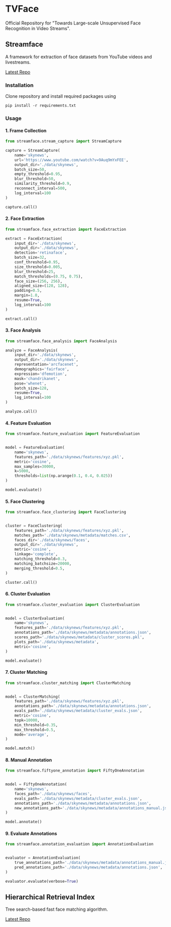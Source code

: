 # TVFace
Official Repository for "Towards Large-scale Unsupervised Face Recognition in Video Streams".

## Streamface 

A framework for extraction of face datasets from YouTube videos and livestreams.

[Latest Repo](https://github.com/atifkhurshid/streamface)

### Installation

Clone repository and install required packages using
```
pip install -r requirements.txt
```

### Usage

#### 1. Frame Collection

```python
from streamface.stream_capture import StreamCapture

capture = StreamCapture(
    name='skynews',
    url='https://www.youtube.com/watch?v=9Auq9mYxFEE',
    output_dir='./data/skynews',
    batch_size=50,
    empty_threshold=0.95,
    blur_threshold=50,
    similarity_threshold=0.9,
    reconnect_interval=500,
    log_interval=100
)

capture.call()
```

#### 2. Face Extraction

```python
from streamface.face_extraction import FaceExtraction

extract = FaceExtraction(
    input_dir='./data/skynews',
    output_dir='./data/skynews',
    detection='retinaface',
    batch_size=32,
    conf_threshold=0.95,
    size_threshold=0.005,
    blur_threshold=25,
    match_thresholds=(0.75, 0.75),
    face_size=(256, 256),
    aligned_size=(128, 128),
    padding=0.5,
    margin=1.0,
    resume=True,
    log_interval=100
)

extract.call()
```

#### 3. Face Analysis

```python
from streamface.face_analysis import FaceAnalysis

analyze = FaceAnalysis(
    input_dir='./data/skynews',
    output_dir='./data/skynews',
    representation='arcfacenet',
    demographics='fairface',
    expression='dfemotion',
    mask='chandrikanet',
    pose='whenet',
    batch_size=128,
    resume=True,
    log_interval=100
)

analyze.call()
```

#### 4. Feature Evaluation

```python
from streamface.feature_evaluation import FeatureEvaluation


model = FeatureEvaluation(
    name='skynews',
    features_path='./data/skynews/features/xyz.pkl',
    metric='cosine',
    max_samples=30000,
    k=5000,
    thresholds=list(np.arange(0.1, 0.4, 0.025))
)

model.evaluate()
```

#### 5. Face Clustering

```python
from streamface.face_clustering import FaceClustering


cluster = FaceClustering(
    features_path='./data/skynews/features/xyz.pkl',
    matches_path='./data/skynews/metadata/matches.csv',
    faces_dir='./data/skynews/faces',
    output_dir='./data/skynews',
    metric='cosine',
    linkage='complete',
    matching_threshold=0.3,
    matching_batchsize=20000,
    merging_threshold=0.5,
)

cluster.call()
```

#### 6. Cluster Evaluation

```python
from streamface.cluster_evaluation import ClusterEvaluation


model = ClusterEvaluation(
    name='skynews',
    features_path='./data/skynews/features/xyz.pkl',
    annotations_path='./data/skynews/metadata/annotations.json',
    scores_path='./data/skynews/metadata/cluster_scores.pkl',
    plots_path='./data/skynews/metadata',
    metric='cosine',
)

model.evaluate()
```

#### 7. Cluster Matching

```python
from streamface.cluster_matching import ClusterMatching


model = ClusterMatching(
    features_path='./data/skynews/features/xyz.pkl',
    annotations_path='./data/skynews/metadata/annotations.json',
    evals_path='./data/skynews/metadata/cluster_evals.json',
    metric='cosine',
    topk=10000,
    min_threshold=0.35,
    max_threshold=0.5,
    mode='average',
)

model.match()
```

#### 8. Manual Annotation

```python
from streamface.fiftyone_annotation import FiftyOneAnnotation


model = FiftyOneAnnotation(
    name='skynews',
    faces_path='./data/skynews/faces',
    evals_path='./data/skynews/metadata/cluster_evals.json',
    annotations_path='./data/skynews/metadata/annotations.json',
    new_annotations_path='./data/skynews/metadata/annotations_manual.json',
)

model.annotate()
```

#### 9. Evaluate Annotations

```python
from streamface.annotation_evaluation import AnnotationEvaluation


evaluator = AnnotationEvaluation(
    true_annotations_path='./data/skynews/metadata/annotations_manual.json',
    pred_annotations_path='./data/skynews/metadata/annotations.json',
)

evaluator.evaluate(verbose=True)
```

## Hierarchical Retrieval Index 

Tree search-based fast face matching algorithm.

[Latest Repo](https://github.com/atifkhurshid/hri)
